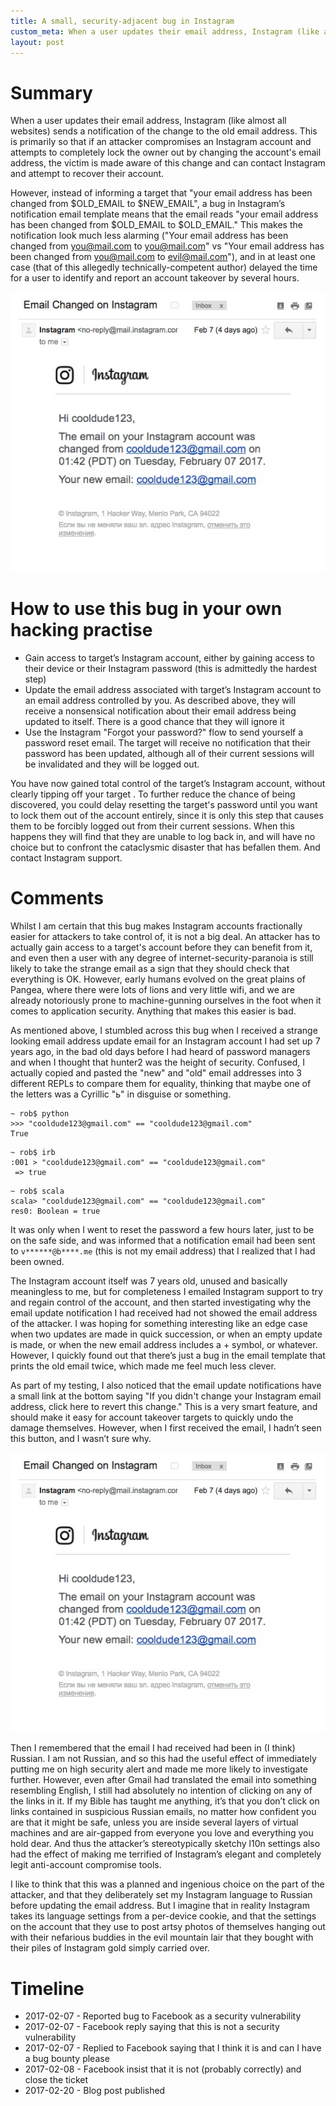 ```yaml
---
title: A small, security-adjacent bug in Instagram
custom_meta: When a user updates their email address, Instagram (like almost all websites) sends a notification of the change to the old email address. This is primarily so that if an attacker compromises an Instagram account and attempts to completely lock the owner out by changing the account's email address, the victim is made aware of this change and can contact Instagram and attempt to recover their account.
layout: post
---
```

# Summary

When a user updates their email address, Instagram (like almost all websites) sends a notification of the change to the old email address. This is primarily so that if an attacker compromises an Instagram account and attempts to completely lock the owner out by changing the account's email address, the victim is made aware of this change and can contact Instagram and attempt to recover their account.

However, instead of informing a target that "your email address has been changed from $OLD_EMAIL to $NEW_EMAIL", a bug in Instagram’s notification email template means that the email reads "your email address has been changed from $OLD_EMAIL to $OLD_EMAIL." This makes the notification look much less alarming ("Your email address has been changed from you@mail.com to you@mail.com" vs "Your email address has been changed from you@mail.com to evil@mail.com"), and in at least one case (that of this allegedly technically-competent author) delayed the time for a user to identify and report an account takeover by several hours.

<p align="center">
<img src="/images/insta.jpg" />
</p>

# How to use this bug in your own hacking practise

* Gain access to target’s Instagram account, either by gaining access to their device or their Instagram password (this is admittedly the hardest step)
* Update the email address associated with target’s Instagram account to an email address controlled by you. As described above, they will receive a nonsensical notification about their email address being updated to itself. There is a good chance that they will ignore it
* Use the Instagram "Forgot your password?" flow to send yourself a password reset email. The target will receive no notification that their password has been updated, although all of their current sessions will be invalidated and they will be logged out.

You have now gained total control of the target’s Instagram account, without clearly tipping off your target . To further reduce the chance of being discovered, you could delay resetting the target's password until you want to lock them out of the account entirely, since it is only this step that causes them to be forcibly logged out from their current sessions. When this happens they will find that they are unable to log back in, and will have no choice but to confront the cataclysmic disaster that has befallen them. And contact Instagram support.

# Comments

Whilst I am certain that this bug makes Instagram accounts fractionally easier for attackers to take control of, it is not a big deal. An attacker has to actually gain access to a target's account before they can benefit from it, and even then a user with any degree of internet-security-paranoia is still likely to take the strange email as a sign that they should check that everything is OK. However, early humans evolved on the great plains of Pangea, where there were lots of lions and very little wifi, and we are already notoriously prone to machine-gunning ourselves in the foot when it comes to application security. Anything that makes this easier is bad.

As mentioned above, I stumbled across this bug when I received a strange looking email address update email for an Instagram account I had set up 7 years ago, in the bad old days before I had heard of password managers and when I thought that hunter2 was the height of security. Confused, I actually copied and pasted the "new" and "old" email addresses into 3 different REPLs to compare them for equality, thinking that maybe one of the letters was a Cyrillic "ь" in disguise or something.

```
~ rob$ python
>>> "cooldude123@gmail.com" == "cooldude123@gmail.com"
True
```

```
~ rob$ irb
:001 > "cooldude123@gmail.com" == "cooldude123@gmail.com"
 => true
```

```
~ rob$ scala
scala> "cooldude123@gmail.com" == "cooldude123@gmail.com"
res0: Boolean = true
```

It was only when I went to reset the password a few hours later, just to be on the safe side, and was informed that a notification email had been sent to `v******@b****.me` (this is not my email address) that I realized that I had been owned.

The Instagram account itself was 7 years old, unused and basically meaningless to me, but for completeness I emailed Instagram support to try and regain control of the account, and then started investigating why the email update notification I had received had not showed the email address of the attacker. I was hoping for something interesting like an edge case when two updates are made in quick succession, or when an empty update is made, or when the new email address includes a + symbol, or whatever. However, I quickly found out that there’s just a bug in the email template that prints the old email twice, which made me feel much less clever.

As part of my testing, I also noticed that the email update notifications have a small link at the bottom saying "If you didn't change your Instagram email address, click here to revert this change." This is a very smart feature, and should make it easy for account takeover targets to quickly undo the damage themselves. However, when I first received the email, I hadn’t seen this button, and I wasn’t sure why.

<p align="center">
<img src="/images/insta.jpg" />
</p>

Then I remembered that the email I had received had been in (I think) Russian. I am not Russian, and so this had the useful effect of immediately putting me on high security alert and made me more likely to investigate further. However, even after Gmail had  translated the email into something resembling English, I still had absolutely no intention of clicking on any of the links in it. If my Bible has taught me anything, it’s that you don’t click on links contained in suspicious Russian emails, no matter how confident you are that it might be safe, unless you are inside several layers of virtual machines and are air-gapped from everyone you love and everything you hold dear. And thus the attacker’s stereotypically sketchy l10n settings also had the effect of making me terrified of Instagram’s elegant and completely legit anti-account compromise tools.

I like to think that this was a planned and ingenious choice on the part of the attacker, and that they deliberately set my Instagram language to Russian before updating the email address. But I imagine that in reality Instagram takes its language settings from a per-device cookie, and that the settings on the account that they use to post artsy photos of themselves hanging out with their nefarious buddies in the evil mountain lair that they bought with their piles of Instagram gold simply carried over.

# Timeline

* 2017-02-07 - Reported bug to Facebook as a security vulnerability
* 2017-02-07 - Facebook reply saying that this is not a security vulnerability
* 2017-02-07 - Replied to Facebook saying that I think it is and can I have a bug bounty please
* 2017-02-08 - Facebook insist that it is not (probably correctly) and close the ticket
* 2017-02-20 - Blog post published
